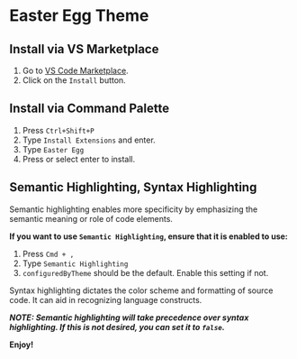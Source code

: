# Easter Egg Theme

## Install via VS Marketplace

1. Go to [VS Code Marketplace](https://marketplace.visualstudio.com/items?itemname=ccabrera35.easter-egg).
2. Click on the `Install` button.

## Install via Command Palette

1.  Press `Ctrl+Shift+P`
2.  Type `Install Extensions` and enter.
3.  Type `Easter Egg`
4.  Press or select enter to install.

## Semantic Highlighting, Syntax Highlighting

Semantic highlighting enables more specificity by emphasizing the semantic meaning or role of code elements.

**If you want to use `Semantic Highlighting`, ensure that it is enabled to use:**

1.  Press `Cmd + ,`
2.  Type `Semantic Highlighting`
3.  `configuredByTheme` should be the default. Enable this setting if not.

Syntax highlighting dictates the color scheme and formatting of source code. It can aid in recognizing language constructs.

**_NOTE: Semantic highlighting will take precedence over syntax highlighting. If this is not desired, you can set it to `false`._**

**Enjoy!**
